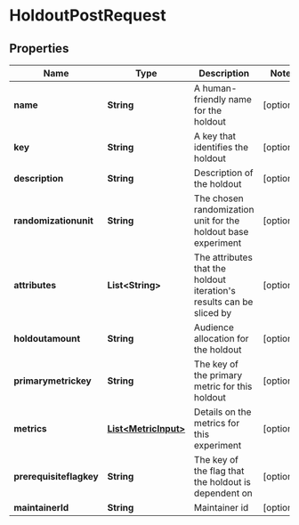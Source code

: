 

# HoldoutPostRequest


## Properties

| Name | Type | Description | Notes |
|------------ | ------------- | ------------- | -------------|
|**name** | **String** | A human-friendly name for the holdout |  [optional] |
|**key** | **String** | A key that identifies the holdout |  [optional] |
|**description** | **String** | Description of the holdout |  [optional] |
|**randomizationunit** | **String** | The chosen randomization unit for the holdout base experiment |  [optional] |
|**attributes** | **List&lt;String&gt;** | The attributes that the holdout iteration&#39;s results can be sliced by |  [optional] |
|**holdoutamount** | **String** | Audience allocation for the holdout |  [optional] |
|**primarymetrickey** | **String** | The key of the primary metric for this holdout |  [optional] |
|**metrics** | [**List&lt;MetricInput&gt;**](MetricInput.md) | Details on the metrics for this experiment |  [optional] |
|**prerequisiteflagkey** | **String** | The key of the flag that the holdout is dependent on |  [optional] |
|**maintainerId** | **String** | Maintainer id |  [optional] |



